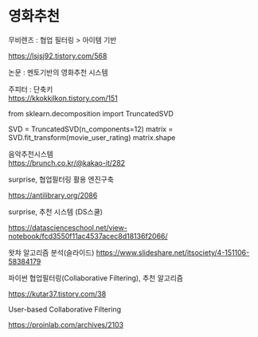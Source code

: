 # 영화추천  

무비렌즈 : 협업 필터링 > 아이템 기반  

https://lsjsj92.tistory.com/568
  
  

논문 : 멘토기반의 영화추천 시스템  

    
주피터 : 단축키  
https://kkokkilkon.tistory.com/151    



from sklearn.decomposition import TruncatedSVD

SVD = TruncatedSVD(n_components=12)
matrix = SVD.fit_transform(movie_user_rating)
matrix.shape  
 
   


음악추천시스템  
https://brunch.co.kr/@kakao-it/282   

   
surprise, 협업필터링 활용 엔진구축 

https://antilibrary.org/2086 


surprise, 추천 시스템 (DS스쿨) 

https://datascienceschool.net/view-notebook/fcd3550f11ac4537acec8d18136f2066/ 

왓챠 알고리즘 분석(슬라이드) 
https://www.slideshare.net/itsociety/4-151106-58384179

파이썬 협업필터링(Collaborative Filtering), 추천 알고리즘 

https://kutar37.tistory.com/38 

User-based Collaborative Filtering  

https://proinlab.com/archives/2103
